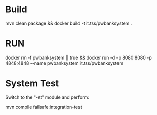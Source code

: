 # Build
mvn clean package && docker build -t it.tss/pwbanksystem .

# RUN

docker rm -f pwbanksystem || true && docker run -d -p 8080:8080 -p 4848:4848 --name pwbanksystem it.tss/pwbanksystem 

# System Test

Switch to the "-st" module and perform:

mvn compile failsafe:integration-test